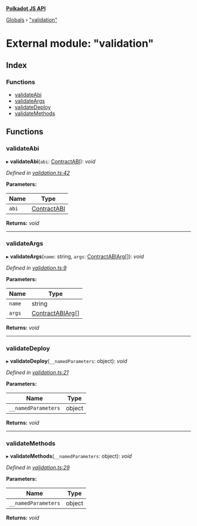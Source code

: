 **[Polkadot JS API](../README.md)**

[Globals](../globals.md) › ["validation"](_validation_.md)

# External module: "validation"

## Index

### Functions

* [validateAbi](_validation_.md#validateabi)
* [validateArgs](_validation_.md#validateargs)
* [validateDeploy](_validation_.md#validatedeploy)
* [validateMethods](_validation_.md#validatemethods)

## Functions

###  validateAbi

▸ **validateAbi**(`abi`: [ContractABI](../interfaces/_types_.contractabi.md)): *void*

*Defined in [validation.ts:42](https://github.com/polkadot-js/api/blob/3e3d036/packages/api-contract/src/validation.ts#L42)*

**Parameters:**

Name | Type |
------ | ------ |
`abi` | [ContractABI](../interfaces/_types_.contractabi.md) |

**Returns:** *void*

___

###  validateArgs

▸ **validateArgs**(`name`: string, `args`: [ContractABIArg](../interfaces/_types_.contractabiarg.md)[]): *void*

*Defined in [validation.ts:9](https://github.com/polkadot-js/api/blob/3e3d036/packages/api-contract/src/validation.ts#L9)*

**Parameters:**

Name | Type |
------ | ------ |
`name` | string |
`args` | [ContractABIArg](../interfaces/_types_.contractabiarg.md)[] |

**Returns:** *void*

___

###  validateDeploy

▸ **validateDeploy**(`__namedParameters`: object): *void*

*Defined in [validation.ts:21](https://github.com/polkadot-js/api/blob/3e3d036/packages/api-contract/src/validation.ts#L21)*

**Parameters:**

Name | Type |
------ | ------ |
`__namedParameters` | object |

**Returns:** *void*

___

###  validateMethods

▸ **validateMethods**(`__namedParameters`: object): *void*

*Defined in [validation.ts:29](https://github.com/polkadot-js/api/blob/3e3d036/packages/api-contract/src/validation.ts#L29)*

**Parameters:**

Name | Type |
------ | ------ |
`__namedParameters` | object |

**Returns:** *void*